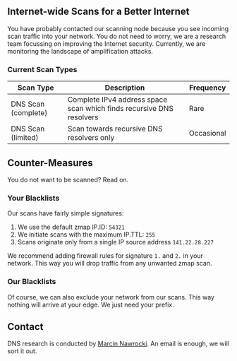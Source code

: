 ## Internet-wide Scans for a Better Internet

You have probably contacted our scanning node because you see incoming scan traffic into your network. You do not need to worry, we are a research team focussing on improving the Internet security. Currently, we are monitoring the landscape of amplification attacks.

### Current Scan Types

Scan Type | Description | Frequency
------------ | ------------- | -----------
DNS Scan (complete) | Complete IPv4 address space scan which finds recursive DNS resolvers | Rare
DNS Scan (limited) | Scan towards recursive DNS resolvers only | Occasional


## Counter-Measures

You do not want to be scanned? Read on.

### Your Blacklists

Our scans have fairly simple signatures:

  1.  We use the default zmap IP.ID: `54321`
  2.  We initiate scans with the maximum IP.TTL: `255`
  3.  Scans originate only from a single IP source address `141.22.28.227`

We recommend adding firewall rules for signature `1.` and `2.` in your network. This way you will drop traffic from any unwanted zmap scan.

### Our Blacklists

Of course, we can also exclude your network from our scans. This way nothing will arrive at your edge. We just need your prefix.


## Contact

DNS research is conducted by [Marcin Nawrocki](https://www.nawrocki.berlin). An email is enough, we will sort it out.
